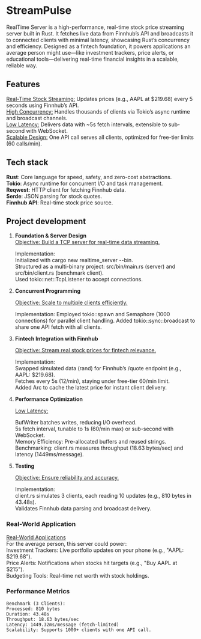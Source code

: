 # StreamPulse

RealTime Server is a high-performance, real-time stock price streaming server built in Rust.
It fetches live data from Finnhub’s API and broadcasts it to connected clients with minimal latency, showcasing Rust’s concurrency and efficiency. Designed as a fintech foundation, it powers applications an average person might use—like investment trackers, price alerts, or educational tools—delivering real-time financial insights in a scalable, reliable way.

## Features

<ins>Real-Time Stock Streaming:</ins> Updates prices (e.g., AAPL at $219.68) every 5 seconds using Finnhub’s API.  
<ins>High Concurrency:</ins> Handles thousands of clients via Tokio’s async runtime and broadcast channels.  
<ins>Low Latency:</ins> Delivers data with ~5s fetch intervals, extensible to sub-second with WebSocket.  
<ins>Scalable Design:</ins> One API call serves all clients, optimized for free-tier limits (60 calls/min).

## Tech stack

**Rust**: Core language for speed, safety, and zero-cost abstractions.  
**Tokio**: Async runtime for concurrent I/O and task management.  
**Reqwest**: HTTP client for fetching Finnhub data.  
**Serde**: JSON parsing for stock quotes.  
**Finnhub API**: Real-time stock price source.

## Project development

1. **Foundation & Server Design**  
   <ins>Objective: Build a TCP server for real-time data streaming.</ins>

    Implementation:  
     Initialized with cargo new realtime_server --bin.  
     Structured as a multi-binary project: src/bin/main.rs (server) and src/bin/client.rs (benchmark client).  
     Used tokio::net::TcpListener to accept connections.

2. **Concurrent Programming**

    <ins>Objective: Scale to multiple clients efficiently.</ins>

    Implementation:
    Employed tokio::spawn and Semaphore (1000 connections) for parallel client handling.
    Added tokio::sync::broadcast to share one API fetch with all clients.

3. **Fintech Integration with Finnhub**

    <ins>Objective: Stream real stock prices for fintech relevance.</ins>

    Implementation:  
    Swapped simulated data (rand) for Finnhub’s /quote endpoint (e.g., AAPL: $219.68).  
    Fetches every 5s (12/min), staying under free-tier 60/min limit.  
    Added Arc<Mutex> to cache the latest price for instant client delivery.

4. **Performance Optimization**

    <ins>Low Latency:</ins>

    BufWriter batches writes, reducing I/O overhead.  
    5s fetch interval, tunable to 1s (60/min max) or sub-second with WebSocket.  
    Memory Efficiency: Pre-allocated buffers and reused strings.  
    Benchmarking: client.rs measures throughput (18.63 bytes/sec) and latency (1449ms/message).

5. **Testing**

    <ins>Objective: Ensure reliability and accuracy.</ins>

    Implementation:  
    client.rs simulates 3 clients, each reading 10 updates (e.g., 810 bytes in 43.48s).  
    Validates Finnhub data parsing and broadcast delivery.

### Real-World Application

<ins>Real-World Applications</ins>  
For the average person, this server could power:  
Investment Trackers: Live portfolio updates on your phone (e.g., "AAPL: $219.68").  
Price Alerts: Notifications when stocks hit targets (e.g., "Buy AAPL at $215").  
Budgeting Tools: Real-time net worth with stock holdings.

### Performance Metrics

    Benchmark (3 Clients):
    Processed: 810 bytes
    Duration: 43.48s
    Throughput: 18.63 bytes/sec
    Latency: 1449.32ms/message (fetch-limited)
    Scalability: Supports 1000+ clients with one API call.
